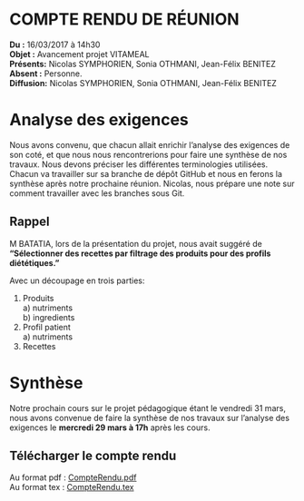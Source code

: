 COMPTE RENDU DE RÉUNION
=======================

**Du :** 16/03/2017 à 14h30  
**Objet :** Avancement projet VITAMEAL  
**Présents:** Nicolas SYMPHORIEN, Sonia OTHMANI, Jean-Félix BENITEZ  
**Absent :** Personne.  
**Diffusion:** Nicolas SYMPHORIEN, Sonia OTHMANI, Jean-Félix BENITEZ  

Analyse des exigences
=====================

Nous avons convenu, que chacun allait enrichir l’analyse des exigences
de son coté, et que nous nous rencontrerions pour faire une synthèse de
nos travaux. Nous devons préciser les différentes terminologies
utilisées. Chacun va travailler sur sa branche de dépôt GitHub et nous
en ferons la synthèse après notre prochaine réunion. Nicolas, nous
prépare une note sur comment travailler avec les branches sous Git.

Rappel
------

M BATATIA, lors de la présentation du projet, nous avait suggéré de
**“Sélectionner des recettes par filtrage des produits pour des profils
diététiques.”**

Avec un découpage en trois parties:  
  1. Produits  
    a) nutriments  
    b) ingredients  
  2. Profil patient  
    a) nutriments  
  3. Recettes  

Synthèse
========

Notre prochain cours sur le projet pédagogique étant le vendredi 31
mars, nous avons convenue de faire la synthèse de nos travaux sur
l’analyse des exigences le **mercredi 29 mars à 17h** après les cours.

Télécharger le compte rendu
---------------------------

Au format pdf : [CompteRendu.pdf](https://seikomi.github.io/Vitameal/doc/CompteRendu_20170316/CompteRendu.pdf)  
Au format tex : [CompteRendu.tex](https://seikomi.github.io/Vitameal/doc/CompteRendu_20170316/CompteRendu.tex)  
